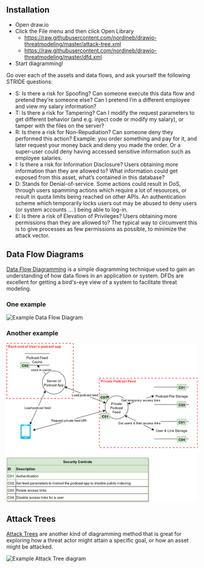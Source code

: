 ## Installation

* Open draw.io 
* Click the File menu and then click Open Library
  * https://raw.githubusercontent.com/nordineb/drawio-threatmodeling/master/attack-tree.xml
  * https://raw.githubusercontent.com/nordineb/drawio-threatmodeling/master/dfd.xml
* Start diagramming!


Go over each of the assets and data flows, and ask yourself the following STRIDE questions:
* S: Is there a risk for Spoofing? Can someone execute this data flow and pretend they’re someone else? Can I pretend I’m a different employee and view my salary information?
* T: Is there a risk for Tampering? Can I modify the request parameters to get different behavior (and e.g. inject code or modify my salary), or tamper with the files on the server?
* R: Is there a risk for Non-Repudiation? Can someone deny they performed this action? Example: you order something and pay for it, and later request your money back and deny you made the order. Or a super-user could deny having accessed sensitive information such as employee salaries.
* I: Is there a risk for Information Disclosure? Users obtaining more information than they are allowed to? What information could get exposed from this asset, what’s contained in this database?
* D: Stands for Denial-of-service. Some actions could result in DoS, through users spamming actions which require a lot of resources, or result in quota limits being reached on other APIs. An authentication scheme which temporarily locks users out may be abused to deny users (or system accounts … ) being able to log-in.
* E: Is there a risk of Elevation of Privileges? Users obtaining more permissions than they are allowed to? The typical way to circumvent this is to give processes as few permissions as possible, to minimize the attack vector.


[Draw.io]: https://www.draw.io/
[Data Flow Diagramming]: https://en.wikipedia.org/wiki/Data_flow_diagram
[Attack Trees]: https://en.wikipedia.org/wiki/Attack_tree
[Download]: https://about.draw.io/integrations/#integrations_offline

## Data Flow Diagrams

[Data Flow Diagramming] is a simple diagramming technique used to gain an understanding of how data flows in an application or system. DFDs are excellent for getting a bird's-eye view of a system to facilitate threat modeling.

### One example
![Example Data Flow Diagram](examples/dfd.png)

### Another example
![Example Data Flow Diagram](examples/data-flow-2.png)


## Attack Trees

[Attack Trees] are another kind of diagramming method that is great for exploring how a threat actor might attain a specific goal, or how an asset might be attacked.

![Example Attack Tree diagram](examples/attacktree.png)



